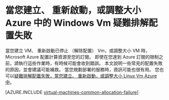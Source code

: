<properties
    pageTitle="疑難排解 Windows VM 配置失敗 |Microsoft Azure"
    description="當您建立、 重新啟動，或調整大小的 Windows Azure 中 VM 疑難排解配置失敗"
    services="virtual-machines-windows, azure-resource-manager"
    documentationCenter=""
    authors="JiangChen79"
    manager="felixwu"
    editor=""
    tags="top-support-issue,azure-resource-manager,azure-service-management"/>

<tags
    ms.service="virtual-machines-windows"
    ms.workload="na"
    ms.tgt_pltfrm="vm-windows"
    ms.devlang="na"
    ms.topic="article"
    ms.date="02/02/2016"
    ms.author="cjiang"/>

# <a name="troubleshoot-allocation-failures-when-you-create-restart-or-resize-windows-vms-in-azure"></a>當您建立、 重新啟動，或調整大小 Azure 中的 Windows Vm 疑難排解配置失敗

當您建立 VM、 重新啟動已停止 （解除配置） Vm，或調整大小 VM 時，Microsoft Azure 配置計算資源至您的訂閱。 即使在您達到 Azure 訂閱的限制之前，請執行這些作業時，有時候可能會收到錯誤。 本文說明一些常見的配置失敗的原因，並會建議可能補救。 當您規劃部署的服務時，資訊可能也很有用。 您也可以[疑難排解配置失敗，當您建立、 重新啟動，或調整大小 Linux Vm Azure 中](virtual-machines-linux-allocation-failure.md)。

[AZURE.INCLUDE [virtual-machines-common-allocation-failure](../../includes/virtual-machines-common-allocation-failure.md)]
